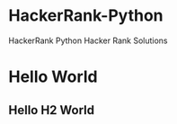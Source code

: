 # HackerRank-Python
HackerRank Python
Hacker Rank Solutions 

# Hello World



<h2> Hello H2 World </h2>
